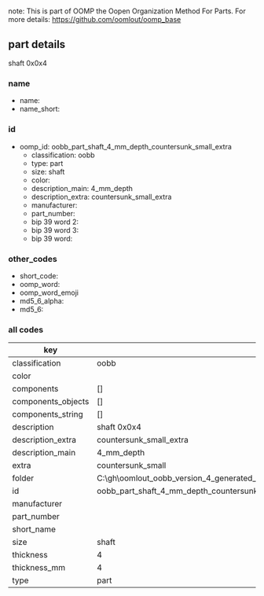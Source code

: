 #   

note: This is part of OOMP the Oopen Organization Method For Parts. For more details: https://github.com/oomlout/oomp_base

##  part details



shaft 0x0x4

### name
* name: 
* name_short: 
### id
* oomp_id: oobb_part_shaft_4_mm_depth_countersunk_small_extra
  * classification: oobb
  * type: part
  * size: shaft
  * color: 
  * description_main: 4_mm_depth
  * description_extra: countersunk_small_extra
  * manufacturer: 
  * part_number: 
  * bip 39 word 2: 
  * bip 39 word 3: 
  * bip 39 word: 

### other_codes
* short_code: 
* oomp_word: 
* oomp_word_emoji 
* md5_6_alpha: 
* md5_6: 









### all codes 
| key | value |  
| --- | --- |  
| classification | oobb |  
| color |  |  
| components | [] |  
| components_objects | [] |  
| components_string | [] |  
| description | shaft 0x0x4 |  
| description_extra | countersunk_small_extra |  
| description_main | 4_mm_depth |  
| extra | countersunk_small |  
| folder | C:\gh\oomlout_oobb_version_4_generated_parts\things\oobb_part_shaft_4_mm_depth_countersunk_small_extra |  
| id | oobb_part_shaft_4_mm_depth_countersunk_small_extra |  
| manufacturer |  |  
| part_number |  |  
| short_name |  |  
| size | shaft |  
| thickness | 4 |  
| thickness_mm | 4 |  
| type | part |  
